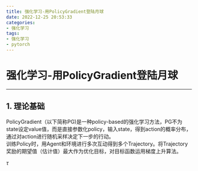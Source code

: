 ```yaml
---
title: 强化学习-用PolicyGradient登陆月球
date: 2022-12-25 20:53:33
categories:
- 强化学习
tags:
- 强化学习
- pytorch
---
```


# 强化学习-用PolicyGradient登陆月球
---
<!--more-->
## 1. 理论基础
PolicyGradient（以下简称PG)是一种policy-based的强化学习方法，PG不为state设定value值，而是直接参数化policy，输入state，得到action的概率分布，通过对action进行随机采样决定下一步的行动。\
训练Policy时，用Agent和环境进行多次互动得到多个Trajectory。将Trajectory奖励的期望值（估计值）最大作为优化目标，对目标函数运用梯度上升算法。

$\tau$
